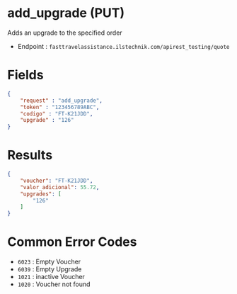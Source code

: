 # add_upgrade (PUT)

Adds an upgrade to the specified order

* Endpoint : ```fasttravelassistance.ilstechnik.com/apirest_testing/quote```

# Fields

```JSON
{
    "request" : "add_upgrade",
    "token" : "123456789ABC",
    "codigo" : "FT-K21JDD",
    "upgrade" : "126"
}
```

# Results

```JSON
{
    "voucher": "FT-K21JDD",
    "valor_adicional": 55.72,
    "upgrades": [
        "126"
    ]
}
```

# Common Error Codes

* ```6023``` : Empty Voucher 
* ```6039``` : Empty Upgrade 
* ```1021``` : inactive Voucher
* ```1020``` : Voucher not found